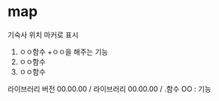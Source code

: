 # map

기숙사 위치 마커로 표시




1. ㅇㅇ함수
  +ㅇㅇ을 해주는 기능
3. ㅇㅇ함수
4. ㅇㅇ함수


라이브러리 버전 00.00.00 / 라이브러리 00.00.00 / 
.함수 OO : 기능 
